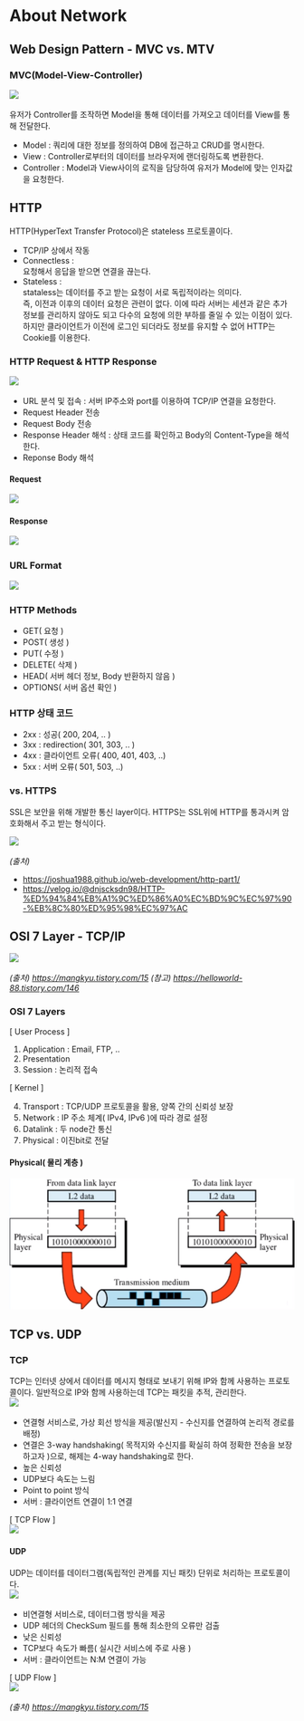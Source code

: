 # About Network
## Web Design Pattern - MVC vs. MTV

### MVC(Model-View-Controller)
![](https://media.vlpt.us/images/inyong_pang/post/9205bb36-7b6b-45d3-bca5-f03e6c22ff92/image.png)

유저가 Controller를 조작하면 Model을 통해 데이터를 가져오고 데이터를 View를 통해 전달한다.
- Model : 쿼리에 대한 정보를 정의하여 DB에 접근하고 CRUD를 명시한다.  
- View : Controller로부터의 데이터를 브라우저에 랜더링하도록 변환한다.
- Controller : Model과 View사이의 로직을 담당하여 유저가 Model에 맞는 인자값을 요청한다.

## HTTP
HTTP(HyperText Transfer Protocol)은 stateless 프로토콜이다. 

- TCP/IP 상에서 작동 
- Connectless :  
요청해서 응답을 받으면 연결을 끊는다.
- Stateless :   
    stataless는 데이터를 주고 받는 요청이 서로 독립적이라는 의미다.  
    즉, 이전과 이후의 데이터 요청은 관련이 없다.
    이에 따라 서버는 세션과 같은 추가 정보를 관리하지 않아도 되고 다수의 요청에 의한 부하를 줄일 수 있는 이점이 있다. 하지만 클라이언트가 이전에 로그인 되더라도 
    정보를 유지할 수 없어 HTTP는 Cookie를 이용한다.


### HTTP Request & HTTP Response
![](https://joshua1988.github.io/images/posts/web/http/http-full-structure.png)

- URL 분석 및 접속 : 서버 IP주소와 port를 이용하여 TCP/IP 연결을 요청한다.
- Request Header 전송
- Request Body 전송
- Response Header 해석 : 상태 코드를 확인하고 Body의 Content-Type을 해석한다.
- Reponse Body 해석

#### Request
![](https://media.vlpt.us/images/dnjscksdn98/post/319733fc-8fcb-48d3-8880-7932485162ee/http_request.png)

#### Response
![](https://media.vlpt.us/images/dnjscksdn98/post/42caeb0f-83f0-41e3-bfc7-ad169dbed518/http_response.png)


### URL Format
![](https://joshua1988.github.io/images/posts/web/http/url-structure.png)

### HTTP Methods
- GET( 요청 )
- POST( 생성 )
- PUT( 수정 )
- DELETE( 삭제 )
- HEAD( 서버 헤더 정보, Body 반환하지 않음 )
- OPTIONS( 서버 옵션 확인 )

### HTTP 상태 코드
- 2xx : 성공( 200, 204, .. )
- 3xx : redirection( 301, 303, .. )
- 4xx : 클라이언트 오류( 400, 401, 403, ..)
- 5xx : 서버 오류( 501, 503, ..)

### vs. HTTPS
SSL은 보안을 위해 개발한 통신 layer이다. HTTPS는 SSL위에 HTTP를 통과시켜 암호화해서 주고 받는 형식이다.

![](https://media.vlpt.us/images/dnjscksdn98/post/e0fc9ec6-24fb-402b-a6bc-9492c5371a5b/https.png)


*(출처)*
- https://joshua1988.github.io/web-development/http-part1/
- https://velog.io/@dnjscksdn98/HTTP-%ED%94%84%EB%A1%9C%ED%86%A0%EC%BD%9C%EC%97%90-%EB%8C%80%ED%95%98%EC%97%AC

## OSI 7 Layer - TCP/IP
![](https://t1.daumcdn.net/cfile/tistory/99F6363359FDDC9E1F)

*(출처) https://mangkyu.tistory.com/15*
*(참고) https://helloworld-88.tistory.com/146*

### OSI 7 Layers

[ User Process ]

1. Application : Email, FTP, ..
2. Presentation 
3. Session : 논리적 접속

[ Kernel ]

4. Transport : TCP/UDP 프로토콜을 활용, 양쪽 간의 신뢰성 보장
5. Network : IP 주소 체계( IPv4, IPv6 )에 따라 경로 설정
6. Datalink : 두 node간 통신
7. Physical : 이진bit로 전달


#### Physical( 물리 계층 )
![](./png/2022-01-08-17-21-58.png)


## TCP vs. UDP

### TCP
TCP는 인터넷 상에서 데이터를 메시지 형태로 보내기 위해 IP와 함께 사용하는 프로토콜이다.
일반적으로 IP와 함께 사용하는데 TCP는 패킷을 추적, 관리한다.  
![](https://t1.daumcdn.net/cfile/tistory/991BEB3359FEB5712F)


- 연결형 서비스로, 가상 회선 방식을 제공(발신지 - 수신지를 연결하여 논리적 경로를 배정)
- 연결은 3-way handshaking( 목적지와 수신지를 확실히 하여 정확한 전송을 보장하고자 )으로, 해제는 4-way handshaking로 한다.
- 높은 신뢰성
- UDP보다 속도는 느림
- Point to point 방식
- 서버 : 클라이언트 연결이 1:1 연결

[ TCP Flow ]  
![](https://t1.daumcdn.net/cfile/tistory/99C5C63359FEB5DC06)


#### UDP
UDP는 데이터를 데이터그램(독립적인 관계를 지닌 패킷) 단위로 처리하는 프로토콜이다.  
![](https://t1.daumcdn.net/cfile/tistory/9969973359FEB59309)

- 비연결형 서비스로, 데이터그램 방식을 제공
- UDP 헤더의 CheckSum 필드를 통해 최소한의 오류만 검출
- 낮은 신뢰성
- TCP보다 속도가 빠름( 실시간 서비스에 주로 사용 )
- 서버 : 클라이언트는 N:M 연결이 가능

[ UDP Flow ]  
![](https://t1.daumcdn.net/cfile/tistory/9934293359FEB5EE38)

*(출처) https://mangkyu.tistory.com/15*